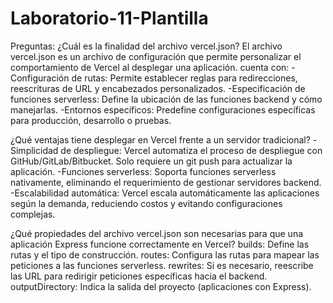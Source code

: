 # Laboratorio-11-Plantilla
Preguntas: ¿Cuál es la finalidad del archivo vercel.json? El archivo vercel.json es un archivo de configuración que permite personalizar el comportamiento de Vercel al desplegar una aplicación. cuenta con: -Configuración de rutas: Permite establecer reglas para redirecciones, reescrituras de URL y encabezados personalizados. -Especificación de funciones serverless: Define la ubicación de las funciones backend y cómo manejarlas. -Entornos específicos: Predefine configuraciones específicas para producción, desarrollo o pruebas.

¿Qué ventajas tiene desplegar en Vercel frente a un servidor tradicional? -Simplicidad de despliegue: Vercel automatiza el proceso de despliegue con GitHub/GitLab/Bitbucket. Solo requiere un git push para actualizar la aplicación. -Funciones serverless: Soporta funciones serverless nativamente, eliminando el requerimiento de gestionar servidores backend. -Escalabilidad automática: Vercel escala automáticamente las aplicaciones según la demanda, reduciendo costos y evitando configuraciones complejas.

¿Qué propiedades del archivo vercel.json son necesarias para que una aplicación Express funcione correctamente en Vercel? builds: Define las rutas y el tipo de construcción. routes: Configura las rutas para mapear las peticiones a las funciones serverless. rewrites: Si es necesario, reescribe las URL para redirigir peticiones específicas hacia el backend. outputDirectory: Indica la salida del proyecto (aplicaciones con Express).
